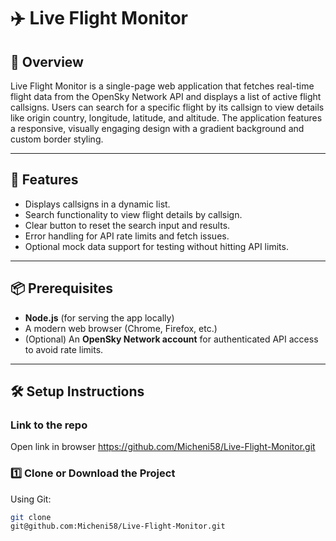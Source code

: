 # ✈️ Live Flight Monitor

## 📖 Overview

Live Flight Monitor is a single-page web application that fetches real-time flight data from the OpenSky Network API and displays a list of active flight callsigns. Users can search for a specific flight by its callsign to view details like origin country, longitude, latitude, and altitude. The application features a responsive, visually engaging design with a gradient background and custom border styling.

---

## 🚀 Features

- Displays callsigns in a dynamic list.
- Search functionality to view flight details by callsign.
- Clear button to reset the search input and results.
- Error handling for API rate limits and fetch issues.
- Optional mock data support for testing without hitting API limits.

---

## 📦 Prerequisites

- **Node.js** (for serving the app locally)
- A modern web browser (Chrome, Firefox, etc.)
- (Optional) An **OpenSky Network account** for authenticated API access to avoid rate limits.

---

## 🛠️ Setup Instructions

### Link to the repo
Open link in browser
https://github.com/Micheni58/Live-Flight-Monitor.git

### 1️⃣ Clone or Download the Project 

Using Git:
```bash
git clone 
git@github.com:Micheni58/Live-Flight-Monitor.git